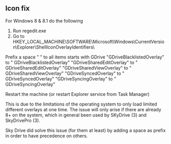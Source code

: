 ## Icon fix

For Windows 8 & 8.1 do the following

1. Run regedit.exe
2. Go to HKEY_LOCAL_MACHINE\SOFTWARE\Microsoft\Windows\CurrentVersion\Explorer\ShellIconOverlayIdentifiers\

Prefix a space " " to all items starts with GDrive
"GDriveBlacklistedOverlay" to " GDriveBlacklistedOverlay"
"GDriveSharedEditOverlay" to " GDriveSharedEditOverlay"
"GDriveSharedViewOverlay" to " GDriveSharedViewOverlay"
"GDriveSyncedOverlay" to " GDriveSyncedOverlay"
"GDriveSyncingOverlay" to " GDriveSyncingOverlay"

Restart the machine (or restart Explorer service from Task Manager)

This is due to the limitations of the operating system to only load limited different overlays at one time. The issue will only arise if there are already 8+ on the system, which in general been used by SKyDrive (3) and SkyDrivePro (3).

Sky Drive did solve this issue (for them at least) by adding a space as prefix in order to have precedence on others.